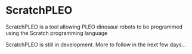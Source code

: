 # ScratchPLEO
ScratchPLEO is a tool allowing PLEO dinosaur robots to be programmed using the Scratch programming language

ScratchPLEO is still in development.
More to follow in the next few days...

